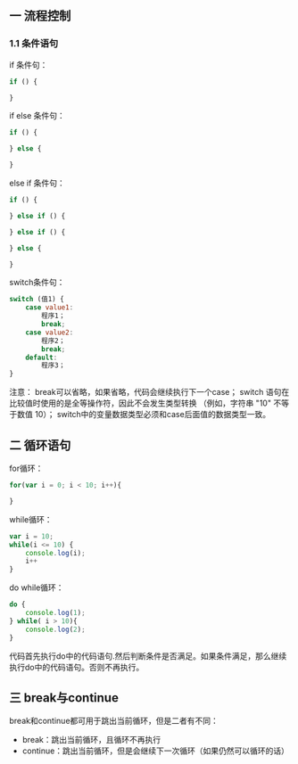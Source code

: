 ## 一 流程控制

### 1.1 条件语句

if 条件句：
```js
if () {

}
```

if else 条件句：
```js
if () {

} else {

}
```

else if 条件句：
```js
if () {

} else if () {

} else if () {

} else {

}
```

switch条件句：
```js
switch (值1) {
    case value1: 
        程序1；
        break;
    case value2: 
        程序2；
        break;
    default: 
        程序3；
}
```
注意：
break可以省略，如果省略，代码会继续执行下一个case；
switch 语句在比较值时使用的是全等操作符，因此不会发生类型转换
（例如，字符串 "10" 不等于数值 10）；
switch中的变量数据类型必须和case后面值的数据类型一致。

## 二 循环语句

for循环：
```js
for(var i = 0; i < 10; i++){

}
```

while循环：
```js
var i = 10;
while(i <= 10) {
    console.log(i);
    i++
}
```

do while循环：
```js
do {
    console.log(1);
} while( i > 10){
    console.log(2);
}
```
代码首先执行do中的代码语句.然后判断条件是否满足。如果条件满足，那么继续执行do中的代码语句。否则不再执行。

## 三 break与continue 

break和continue都可用于跳出当前循环，但是二者有不同：
- break：跳出当前循环，且循环不再执行
- continue：跳出当前循环，但是会继续下一次循环（如果仍然可以循环的话）